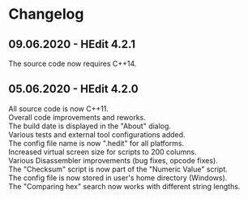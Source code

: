 # Changelog

## 09.06.2020 - HEdit 4.2.1

The source code now requires C++14.

## 05.06.2020 - HEdit 4.2.0

All source code is now C++11.\
Overall code improvements and reworks.\
The build date is displayed in the "About" dialog.\
Various tests and external tool configurations added.\
The config file name is now ".hedit" for all platforms.\
Increased virtual screen size for scripts to 200 columns.\
Various Disassembler improvements (bug fixes, opcode fixes).\
The "Checksum" script is now part of the "Numeric Value" script.\
The config file is now stored in user's home directory (Windows).\
The "Comparing hex" search now works with different string lengths.
